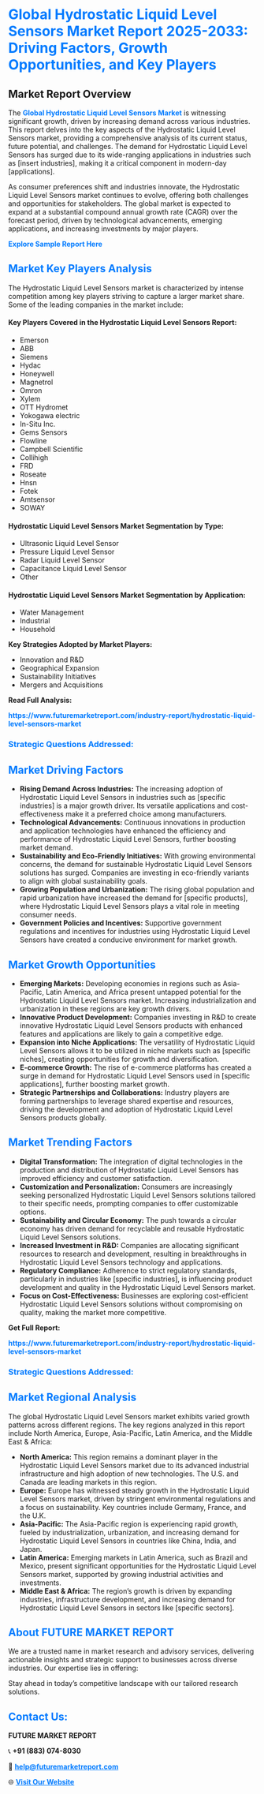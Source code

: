 <h1 style="color: #007BFF;">Global Hydrostatic Liquid Level Sensors Market Report 2025-2033: Driving Factors, Growth Opportunities, and Key Players</h1>

<section id="overview">
<h2>Market Report Overview</h2>
<p>The <a href="https://www.futuremarketreport.com/industry-report/hydrostatic-liquid-level-sensors-market" style="color: #007BFF; text-decoration: none;"><strong>Global Hydrostatic Liquid Level Sensors Market</strong></a> is witnessing significant growth, driven by increasing demand across various industries. This report delves into the key aspects of the Hydrostatic Liquid Level Sensors market, providing a comprehensive analysis of its current status, future potential, and challenges. The demand for Hydrostatic Liquid Level Sensors has surged due to its wide-ranging applications in industries such as [insert industries], making it a critical component in modern-day [applications].</p>
<p>As consumer preferences shift and industries innovate, the Hydrostatic Liquid Level Sensors market continues to evolve, offering both challenges and opportunities for stakeholders. The global market is expected to expand at a substantial compound annual growth rate (CAGR) over the forecast period, driven by technological advancements, emerging applications, and increasing investments by major players.</p>
</section>

<section id="overview">
<p><a href="https://www.futuremarketreport.com/request-sample/reportId=115299" style="color: #007BFF; text-decoration: none;"><strong>Explore Sample Report Here</strong></a></p>
</section>

<section id="key-players">
<h2 style="color: #007BFF;">Market Key Players Analysis</h2>
<p>The Hydrostatic Liquid Level Sensors market is characterized by intense competition among key players striving to capture a larger market share. Some of the leading companies in the market include:</p>
<h4>Key Players Covered in the Hydrostatic Liquid Level Sensors Report:</h4>
<ul><li>Emerson</li><li>ABB</li><li>Siemens</li><li>Hydac</li><li>Honeywell</li><li>Magnetrol</li><li>Omron</li><li>Xylem</li><li>OTT Hydromet</li><li>Yokogawa electric</li><li>In-Situ Inc.</li><li>Gems Sensors</li><li>Flowline</li><li>Campbell Scientific</li><li>Collihigh</li><li>FRD</li><li>Roseate</li><li>Hnsn</li><li>Fotek</li><li>Amtsensor</li><li>SOWAY</li></ul>
<h4>Hydrostatic Liquid Level Sensors Market Segmentation by Type:</h4>
<ul><li>Ultrasonic Liquid Level Sensor</li><li>Pressure Liquid Level Sensor</li><li>Radar Liquid Level Sensor</li><li>Capacitance Liquid Level Sensor</li><li>Other</li></ul>

<h4>Hydrostatic Liquid Level Sensors Market Segmentation by Application:</h4>
<ul><li>Water Management</li><li>Industrial</li><li>Household</li></ul>
<p><strong>Key Strategies Adopted by Market Players:</strong></p>
<ul>
<li>Innovation and R&D</li>
<li>Geographical Expansion</li>
<li>Sustainability Initiatives</li>
<li>Mergers and Acquisitions</li>
</ul>
</section>

<section>
<p><strong>Read Full Analysis: </strong></p><a href="https://www.futuremarketreport.com/industry-report/hydrostatic-liquid-level-sensors-market" style="color: #007BFF; text-decoration: none;"><strong>https://www.futuremarketreport.com/industry-report/hydrostatic-liquid-level-sensors-market</strong></a>
<h3 style="color: #007BFF;">Strategic Questions Addressed:</h3>
</section>

<section id="driving-factors">
<h2 style="color: #007BFF;">Market Driving Factors</h2>
<ul>
<li><strong>Rising Demand Across Industries:</strong> The increasing adoption of Hydrostatic Liquid Level Sensors in industries such as [specific industries] is a major growth driver. Its versatile applications and cost-effectiveness make it a preferred choice among manufacturers.</li>
<li><strong>Technological Advancements:</strong> Continuous innovations in production and application technologies have enhanced the efficiency and performance of Hydrostatic Liquid Level Sensors, further boosting market demand.</li>
<li><strong>Sustainability and Eco-Friendly Initiatives:</strong> With growing environmental concerns, the demand for sustainable Hydrostatic Liquid Level Sensors solutions has surged. Companies are investing in eco-friendly variants to align with global sustainability goals.</li>
<li><strong>Growing Population and Urbanization:</strong> The rising global population and rapid urbanization have increased the demand for [specific products], where Hydrostatic Liquid Level Sensors plays a vital role in meeting consumer needs.</li>
<li><strong>Government Policies and Incentives:</strong> Supportive government regulations and incentives for industries using Hydrostatic Liquid Level Sensors have created a conducive environment for market growth.</li>
</ul>
</section>

<section id="growth-opportunities">
<h2 style="color: #007BFF;">Market Growth Opportunities</h2>
<ul>
<li><strong>Emerging Markets:</strong> Developing economies in regions such as Asia-Pacific, Latin America, and Africa present untapped potential for the Hydrostatic Liquid Level Sensors market. Increasing industrialization and urbanization in these regions are key growth drivers.</li>
<li><strong>Innovative Product Development:</strong> Companies investing in R&D to create innovative Hydrostatic Liquid Level Sensors products with enhanced features and applications are likely to gain a competitive edge.</li>
<li><strong>Expansion into Niche Applications:</strong> The versatility of Hydrostatic Liquid Level Sensors allows it to be utilized in niche markets such as [specific niches], creating opportunities for growth and diversification.</li>
<li><strong>E-commerce Growth:</strong> The rise of e-commerce platforms has created a surge in demand for Hydrostatic Liquid Level Sensors used in [specific applications], further boosting market growth.</li>
<li><strong>Strategic Partnerships and Collaborations:</strong> Industry players are forming partnerships to leverage shared expertise and resources, driving the development and adoption of Hydrostatic Liquid Level Sensors products globally.</li>
</ul>
</section>

<section id="trending-factors">
<h2 style="color: #007BFF;">Market Trending Factors</h2>
<ul>
<li><strong>Digital Transformation:</strong> The integration of digital technologies in the production and distribution of Hydrostatic Liquid Level Sensors has improved efficiency and customer satisfaction.</li>
<li><strong>Customization and Personalization:</strong> Consumers are increasingly seeking personalized Hydrostatic Liquid Level Sensors solutions tailored to their specific needs, prompting companies to offer customizable options.</li>
<li><strong>Sustainability and Circular Economy:</strong> The push towards a circular economy has driven demand for recyclable and reusable Hydrostatic Liquid Level Sensors solutions.</li>
<li><strong>Increased Investment in R&D:</strong> Companies are allocating significant resources to research and development, resulting in breakthroughs in Hydrostatic Liquid Level Sensors technology and applications.</li>
<li><strong>Regulatory Compliance:</strong> Adherence to strict regulatory standards, particularly in industries like [specific industries], is influencing product development and quality in the Hydrostatic Liquid Level Sensors market.</li>
<li><strong>Focus on Cost-Effectiveness:</strong> Businesses are exploring cost-efficient Hydrostatic Liquid Level Sensors solutions without compromising on quality, making the market more competitive.</li>
</ul>
</section>

<section>
<p><strong>Get Full Report: </strong></p><a href="https://www.futuremarketreport.com/industry-report/hydrostatic-liquid-level-sensors-market" style="color: #007BFF; text-decoration: none;"><strong>https://www.futuremarketreport.com/industry-report/hydrostatic-liquid-level-sensors-market</strong></a>
<h3 style="color: #007BFF;">Strategic Questions Addressed:</h3>
</section>


<section id="regional-analysis">
<h2 style="color: #007BFF;">Market Regional Analysis</h2>
<p>The global Hydrostatic Liquid Level Sensors market exhibits varied growth patterns across different regions. The key regions analyzed in this report include North America, Europe, Asia-Pacific, Latin America, and the Middle East & Africa:</p>
<ul>
<li><strong>North America:</strong> This region remains a dominant player in the Hydrostatic Liquid Level Sensors market due to its advanced industrial infrastructure and high adoption of new technologies. The U.S. and Canada are leading markets in this region.</li>
<li><strong>Europe:</strong> Europe has witnessed steady growth in the Hydrostatic Liquid Level Sensors market, driven by stringent environmental regulations and a focus on sustainability. Key countries include Germany, France, and the U.K.</li>
<li><strong>Asia-Pacific:</strong> The Asia-Pacific region is experiencing rapid growth, fueled by industrialization, urbanization, and increasing demand for Hydrostatic Liquid Level Sensors in countries like China, India, and Japan.</li>
<li><strong>Latin America:</strong> Emerging markets in Latin America, such as Brazil and Mexico, present significant opportunities for the Hydrostatic Liquid Level Sensors market, supported by growing industrial activities and investments.</li>
<li><strong>Middle East & Africa:</strong> The region’s growth is driven by expanding industries, infrastructure development, and increasing demand for Hydrostatic Liquid Level Sensors in sectors like [specific sectors].</li>
</ul>
</section>

<footer>
<h2 style="color: #007BFF;">About FUTURE MARKET REPORT</h2>
<p>We are a trusted name in market research and advisory services, delivering actionable insights and strategic support to businesses across diverse industries. Our expertise lies in offering:</p>

<p>Stay ahead in today’s competitive landscape with our tailored research solutions.</p>

<h2 style="color: #007BFF;">Contact Us:</h2>
<p><strong>FUTURE MARKET REPORT</strong></p>
<p>📞 <strong>+91 (883) 074-8030</strong></p>
<p>📧 <strong><a href="mailto:help@futuremarketreport.com" style="color: #007BFF;">help@futuremarketreport.com</a></strong></p>
<p>🌐 <strong><a href="https://www.futuremarketreport.com/" style="color: #007BFF;">Visit Our Website</a></strong></p>
</footer>